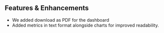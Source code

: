 ## Features & Enhancements
- We added download as PDF for the dashboard
- Added metrics in text format alongside charts for improved readability.






